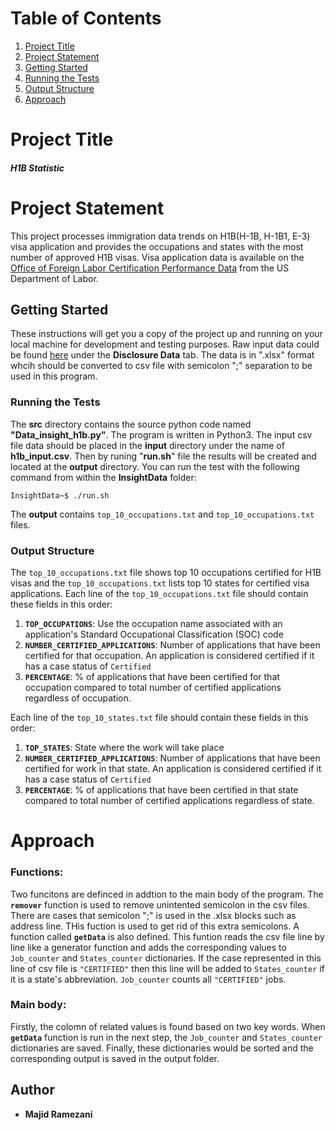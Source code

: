 # Table of Contents
1. [Project Title](README.md#project-title)
2. [Project Statement](README.md#project-statement)
3. [Getting Started](README.md#getting-started)
4. [Running the Tests](README.md#running-the-tests)
5. [Output Structure](README.md#out-put-structure)
6. [Approach](README.md#approach)



# Project Title

##### **H1B Statistic**

# Project Statement

This project processes immigration data trends on H1B(H-1B, H-1B1, E-3) visa application and provides the occupations and states with the most number of approved H1B visas. Visa application data is available on the [Office of Foreign Labor Certification Performance Data](https://www.foreignlaborcert.doleta.gov/performancedata.cfm#dis) from the US Department of Labor.  

## Getting Started

These instructions will get you a copy of the project up and running on your local machine for development and testing purposes. Raw input data could be found [here](https://www.foreignlaborcert.doleta.gov/performancedata.cfm) under the **Disclosure Data** tab. The data is in ".xlsx" format whcih should be converted to csv file with semicolon ";" separation to be used in this program.

### Running the Tests

The **src** directory contains the source python code named **"Data_insight_h1b.py"**. The program is written in Python3. The input csv file data should be placed in the **input** directory under the name of **h1b_input.csv**. Then by runing "**run.sh**" file the results will be created and located at the **output** directory. You can run the test with the following command from within the **InsightData** folder:

`InsightData~$ ./run.sh`

The **output** contains `top_10_occupations.txt` and `top_10_occupations.txt` files. 

### Output Structure

 The `top_10_occupations.txt` file shows top 10 occupations certified for H1B visas and the `top_10_occupations.txt` lists top 10 states for certified visa applications.
 Each line of the `top_10_occupations.txt` file should contain these fields in this order:
1. **`TOP_OCCUPATIONS`**: Use the occupation name associated with an application's Standard Occupational Classification (SOC) code
2. **`NUMBER_CERTIFIED_APPLICATIONS`**: Number of applications that have been certified for that occupation. An application is considered certified if it has a case status of `Certified`
3. __`PERCENTAGE`__: % of applications that have been certified for that occupation compared to total number of certified applications regardless of occupation. 



Each line of the `top_10_states.txt` file should contain these fields in this order:
1. **`TOP_STATES`**: State where the work will take place
2. **`NUMBER_CERTIFIED_APPLICATIONS`**: Number of applications that have been certified for work in that state. An application is considered certified if it has a case status of `Certified`
3. **`PERCENTAGE`**: % of applications that have been certified in that state compared to total number of certified applications regardless of state.

# Approach
### Functions:
Two funcitons are definced in addtion to the main body of the program. The **`remover`** function is used to remove unintented semicolon in the csv files. There are cases that semicolon ";" is used in the .xlsx blocks such as address line. THis fuction is used to get rid of this extra semicolons. A function called **`getData`** is also defined. This funtion reads the csv file line by line like a generator function and adds the corresponding values to `Job_counter` and `States_counter` dictionaries. If the case represented in this line of csv file is `"CERTIFIED"` then this line will be added to `States_counter` if it is a state's abbreviation. `Job_counter` counts all `"CERTIFIED"` jobs. 
### Main body:
Firstly, the colomn of related values is found based on two key words. When **`getData`** function is run in the next step, the `Job_counter` and `States_counter` dictionaries are saved. Finally, these dictionaries would be sorted and the corresponding output is saved in the output folder.

## Author

* **Majid Ramezani** 

